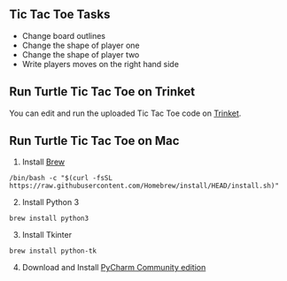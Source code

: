 ## Tic Tac Toe Tasks
* Change board outlines
* Change the shape of player one
* Change the shape of player two
* Write players moves on the right hand side

## Run Turtle Tic Tac Toe on Trinket

You can edit and run the uploaded Tic Tac Toe code on [Trinket](https://trinket.io/python/1d3c1c4405).

## Run Turtle Tic Tac Toe on Mac

1. Install [Brew](https://brew.sh/)
```
/bin/bash -c "$(curl -fsSL https://raw.githubusercontent.com/Homebrew/install/HEAD/install.sh)"
```
2. Install Python 3
```
brew install python3
```
3. Install Tkinter
```
brew install python-tk
```
4. Download and Install [PyCharm Community edition](https://www.jetbrains.com/pycharm/download/#section=mac)
